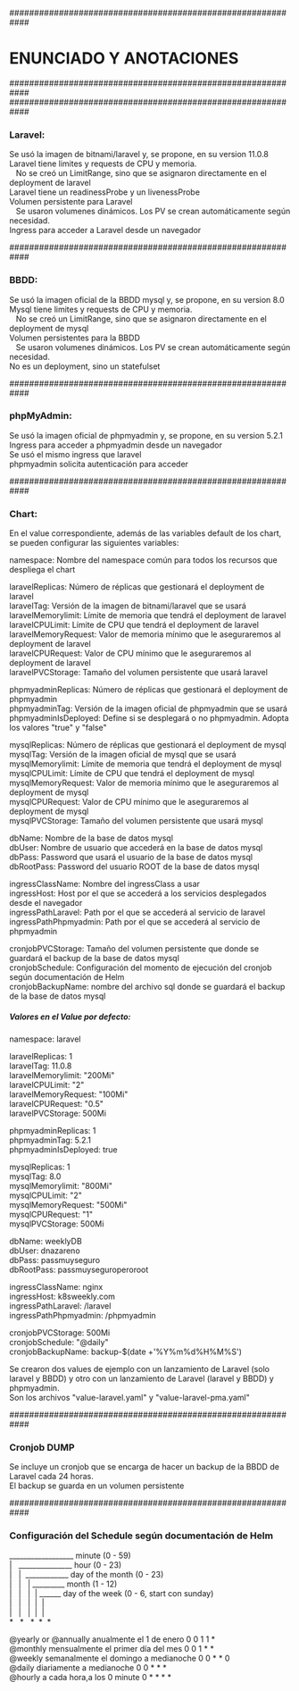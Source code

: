 ############################################################<br>
# ENUNCIADO Y ANOTACIONES
############################################################<br>
############################################################<br>
### Laravel: ###

Se usó la imagen de bitnami/laravel y, se propone, en su version 11.0.8<br>
Laravel tiene limites y requests de CPU y memoria.<br>
&nbsp;&nbsp;&nbsp;No se creó un LimitRange, sino que se asignaron directamente en el deployment de laravel<br>
Laravel tiene un readinessProbe y un livenessProbe<br>
Volumen persistente para Laravel<br>
&nbsp;&nbsp;&nbsp;Se usaron volumenes dinámicos. Los PV se crean automáticamente según necesidad.<br>
Ingress para acceder a Laravel desde un navegador<br>

############################################################<br>
### BBDD: ###

Se usó la imagen oficial de la BBDD mysql y, se propone, en su version 8.0<br>
Mysql tiene limites y requests de CPU y memoria.<br>
&nbsp;&nbsp;&nbsp;No se creó un LimitRange, sino que se asignaron directamente en el deployment de mysql<br>
Volumen persistentes para la BBDD<br>
&nbsp;&nbsp;&nbsp;Se usaron volumenes dinámicos. Los PV se crean automáticamente según necesidad.<br>
No es un deployment, sino un statefulset<br>

############################################################<br>
### phpMyAdmin: ###

Se usó la imagen oficial de phpmyadmin y, se propone, en su version 5.2.1<br>
Ingress para acceder a phpmyadmin desde un navegador<br>
Se usó el mismo ingress que laravel<br>
phpmyadmin solicita autenticación para acceder<br>

############################################################<br>
### Chart: ###

En el value correspondiente, además de las variables default de los chart, se pueden configurar las siguientes variables:<br>

namespace: Nombre del namespace común para todos los recursos que despliega el chart<br>

laravelReplicas: Número de réplicas que gestionará el deployment de laravel<br>
laravelTag: Versión de la imagen de bitnami/laravel que se usará<br>
laravelMemorylimit: Límite de memoria que tendrá el deployment de laravel<br>
laravelCPULimit: Límite de CPU que tendrá el deployment de laravel<br>
laravelMemoryRequest: Valor de memoria mínimo que le aseguraremos al deployment de laravel<br>
laravelCPURequest: Valor de CPU mínimo que le aseguraremos al deployment de laravel<br>
laravelPVCStorage: Tamaño del volumen persistente que usará laravel<br>

phpmyadminReplicas: Número de réplicas que gestionará el deployment de phpmyadmin<br>
phpmyadminTag: Versión de la imagen oficial de phpmyadmin que se usará<br>
phpmyadminIsDeployed: Define si se desplegará o no phpmyadmin. Adopta los valores "true" y "false"<br>

mysqlReplicas: Número de réplicas que gestionará el deployment de mysql<br>
mysqlTag: Versión de la imagen oficial de mysql que se usará<br>
mysqlMemorylimit: Límite de memoria que tendrá el deployment de mysql<br>
mysqlCPULimit: Límite de CPU que tendrá el deployment de mysql<br>
mysqlMemoryRequest: Valor de memoria mínimo que le aseguraremos al deployment de mysql<br>
mysqlCPURequest: Valor de CPU mínimo que le aseguraremos al deployment de mysql<br>
mysqlPVCStorage: Tamaño del volumen persistente que usará mysql<br>

dbName: Nombre de la base de datos mysql<br>
dbUser: Nombre de usuario que accederá en la base de datos mysql<br>
dbPass: Password que usará el usuario de la base de datos mysql<br>
dbRootPass: Password del usuario ROOT de la base de datos mysql<br>

ingressClassName: Nombre del ingressClass a usar<br>
ingressHost: Host por el que se accederá a los servicios desplegados desde el navegador<br>
ingressPathLaravel: Path por el que se accederá al servicio de laravel<br>
ingressPathPhpmyadmin: Path por el que se accederá al servicio de phpmyadmin<br>

cronjobPVCStorage: Tamaño del volumen persistente que donde se guardará el backup de la base de datos mysql<br>
cronjobSchedule: Configuración del momento de ejecución del cronjob según documentación de Helm<br>
cronjobBackupName: nombre del archivo sql donde se guardará el backup de la base de datos mysql<br>

##### Valores en el Value por defecto:<br>
namespace: laravel<br>

laravelReplicas: 1<br>
laravelTag: 11.0.8<br>
laravelMemorylimit: "200Mi"<br>
laravelCPULimit: "2"<br>
laravelMemoryRequest: "100Mi" <br>
laravelCPURequest: "0.5"<br>
laravelPVCStorage: 500Mi<br>

phpmyadminReplicas: 1<br>
phpmyadminTag: 5.2.1<br>
phpmyadminIsDeployed: true<br>

mysqlReplicas: 1<br>
mysqlTag: 8.0<br>
mysqlMemorylimit: "800Mi"<br>
mysqlCPULimit: "2"<br>
mysqlMemoryRequest: "500Mi"<br>
mysqlCPURequest: "1"<br>
mysqlPVCStorage: 500Mi<br>

dbName: weeklyDB<br>
dbUser: dnazareno<br>
dbPass: passmuyseguro<br>
dbRootPass: passmuyseguroperoroot<br>

ingressClassName: nginx<br>
ingressHost: k8sweekly.com<br>
ingressPathLaravel: /laravel<br>
ingressPathPhpmyadmin: /phpmyadmin<br>

cronjobPVCStorage: 500Mi<br>
cronjobSchedule: "@daily"<br>
cronjobBackupName: backup-$(date +'%Y%m%d%H%M%S')<br>

Se crearon dos values de ejemplo con un lanzamiento de Laravel (solo laravel y BBDD) y otro con un lanzamiento de Laravel (laravel y BBDD) y phpmyadmin.<br>
Son los archivos "value-laravel.yaml" y "value-laravel-pma.yaml"<br>

############################################################<br>
### Cronjob DUMP ###

Se incluye un cronjob que se encarga de hacer un backup de la BBDD de Laravel cada 24 horas.<br>
El backup se guarda en un volumen persistente<br>

############################################################<br>
### Configuración del Schedule según documentación de Helm ###

__________________ minute (0 - 59)<br>
| &nbsp; _______________ hour (0 - 23)<br>
| &nbsp; | &nbsp;____________ day of the month (0 - 23)<br>
| &nbsp; | &nbsp; |&nbsp;_________ month (1 - 12)<br>
| &nbsp; | &nbsp; |&nbsp; |&nbsp;______ day of the week (0 - 6, start con sunday)<br>
| &nbsp; | &nbsp; |&nbsp; |&nbsp; |<br>
| &nbsp; | &nbsp; |&nbsp; |&nbsp; |<br>
\* &nbsp; \* &nbsp; \*&nbsp; \*&nbsp; \*<br>

@yearly or @annually    anualmente el 1 de enero              0 0 1 1 *<br>
@monthly                mensualmente el primer día del mes    0 0 1 * *<br>
@weekly                 semanalmente el domingo a medianoche  0 0 * * 0<br>
@daily                  diariamente a medianoche              0 0 * * *<br>
@hourly                 a cada hora,a los 0 minute            0 * * * *<br>
